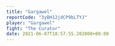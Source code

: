 ```yaml
---
title: "Gargawel"
reportCode: "3yBH12jdCP9bLTYJ"
player: "Gargawel"
fight: "The Curator"
date: 2021-06-07T18:57:55.202000+00:00
---
```

